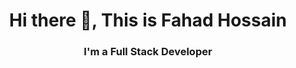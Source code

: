 <h1 align="center">Hi there 👋, This is Fahad Hossain</h1>

<h3 align="center">I'm a Full Stack Developer</h3>
